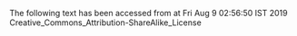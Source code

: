 The following text has been accessed from at Fri Aug 9 02:56:50 IST 2019
Creative_Commons_Attribution-ShareAlike_License
